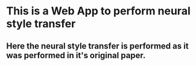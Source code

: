 # This is a Web App to perform neural style transfer

## Here the neural style transfer is performed as it was performed in it's original paper.

